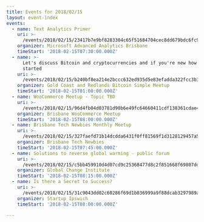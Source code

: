 ```yaml
---
title: Events for 2018/02/15
layout: event-index
events:
  - name: Text Analytics Primer
    uri: >-
      /events/2018/02/15/23417b7e9bf8283304c65f51684704cec8dd679bdc6fc936263c84c92d7869f2
    organizer: Microsoft Advanced Analytics Brisbane
    timeStart: '2018-02-15T07:30:00.000Z'
  - name: >-
      Let's discuss Bitcoin and cryptocurrencies and if you're new how to get
      started
    uri: >-
      /events/2018/02/15/b240bf8ea214e2bccc632ed935d5e83efadda322fcc3b3121754df223fa2e971
    organizer: Gold Coast and Redlands Bitcoin Simple Meetup
    timeStart: '2018-02-15T01:00:00.000Z'
  - name: WooCommerce Meetup - Topic TBD
    uri: >-
      /events/2018/02/15/96d4fb04d03781d90b6e49fc64660411cdf138361cdae4fb136a6b61a38d9410
    organizer: Brisbane WooCommerce Meetup
    timeStart: '2018-02-15T08:00:00.000Z'
  - name: Brisbane Tech Newbies Monthly Meetup
    uri: >-
      /events/2018/02/15/327faefd71b14dcdda6431f0ff81569f1d3128129457a518b248538e4847a088
    organizer: Brisbane Tech Newbies
    timeStart: '2018-02-15T07:45:00.000Z'
  - name: Solutions to reverse global warming - public forum
    uri: >-
      /events/2018/02/15/c5bb459910d4d07cd9c25368477d8c2f851668f69807dd786651989cd65f444c
    organizer: Global Change Institute
    timeStart: '2018-02-15T08:15:00.000Z'
  - name: Is there a Secret to Success?
    uri: >-
      /events/2018/02/15/31c9043dd02c60286f69d1b036999a9f88dcab3297989a998fb53e9f5ebad592
    organizer: Startup Ipswich
    timeStart: '2018-02-15T08:00:00.000Z'

---
```

